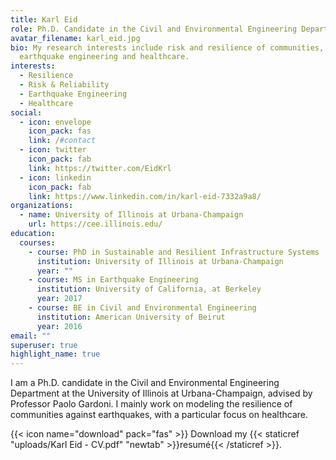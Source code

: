 ```yaml
---
title: Karl Eid
role: Ph.D. Candidate in the Civil and Environmental Engineering Department
avatar_filename: karl_eid.jpg
bio: My research interests include risk and resilience of communities,
  earthquake engineering and healthcare.
interests:
  - Resilience
  - Risk & Reliability
  - Earthquake Engineering
  - Healthcare
social:
  - icon: envelope
    icon_pack: fas
    link: /#contact
  - icon: twitter
    icon_pack: fab
    link: https://twitter.com/EidKrl
  - icon: linkedin
    icon_pack: fab
    link: https://www.linkedin.com/in/karl-eid-7332a9a8/
organizations:
  - name: University of Illinois at Urbana-Champaign
    url: https://cee.illinois.edu/
education:
  courses:
    - course: PhD in Sustainable and Resilient Infrastructure Systems
      institution: University of Illinois at Urbana-Champaign
      year: ""
    - course: MS in Earthquake Engineering
      institution: University of California, at Berkeley
      year: 2017
    - course: BE in Civil and Environmental Engineering
      institution: American University of Beirut
      year: 2016
email: ""
superuser: true
highlight_name: true
---
```

I am a Ph.D. candidate in the Civil and Environmental Engineering Department at the University of Illinois at Urbana-Champaign, advised by Professor Paolo Gardoni. I mainly work on modeling the resilience of communities against earthquakes, with a particular focus on healthcare.

{{< icon name="download" pack="fas" >}} Download my {{< staticref "uploads/Karl Eid - CV.pdf" "newtab" >}}resumé{{< /staticref >}}.
